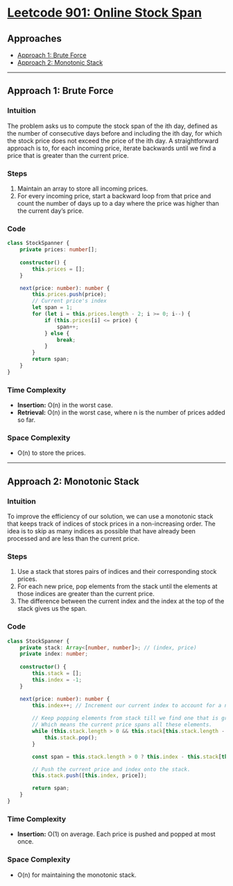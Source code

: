 # [Leetcode 901: Online Stock Span](https://leetcode.com/problems/online-stock-span/)

## Approaches
- [Approach 1: Brute Force](#approach-1-brute-force)
- [Approach 2: Monotonic Stack](#approach-2-monotonic-stack)

---

## Approach 1: Brute Force

### Intuition
The problem asks us to compute the stock span of the ith day, defined as the number of consecutive days before and including the ith day, for which the stock price does not exceed the price of the ith day. A straightforward approach is to, for each incoming price, iterate backwards until we find a price that is greater than the current price.

### Steps
1. Maintain an array to store all incoming prices.
2. For every incoming price, start a backward loop from that price and count the number of days up to a day where the price was higher than the current day’s price.

### Code
```typescript
class StockSpanner {
    private prices: number[];
    
    constructor() {
        this.prices = [];
    }

    next(price: number): number {
        this.prices.push(price);
        // Current price's index
        let span = 1;
        for (let i = this.prices.length - 2; i >= 0; i--) {
            if (this.prices[i] <= price) {
                span++;
            } else {
                break;
            }
        }
        return span;
    }
}
```

### Time Complexity
- **Insertion:** O(n) in the worst case.
- **Retrieval:** O(n) in the worst case, where n is the number of prices added so far.
  
### Space Complexity
- O(n) to store the prices.

---

## Approach 2: Monotonic Stack

### Intuition
To improve the efficiency of our solution, we can use a monotonic stack that keeps track of indices of stock prices in a non-increasing order. The idea is to skip as many indices as possible that have already been processed and are less than the current price.

### Steps
1. Use a stack that stores pairs of indices and their corresponding stock prices.
2. For each new price, pop elements from the stack until the elements at those indices are greater than the current price.
3. The difference between the current index and the index at the top of the stack gives us the span.

### Code
```typescript
class StockSpanner {
    private stack: Array<[number, number]>; // (index, price)
    private index: number;
    
    constructor() {
        this.stack = [];
        this.index = -1;
    }

    next(price: number): number {
        this.index++; // Increment our current index to account for a new day.
        
        // Keep popping elements from stack till we find one that is greater.
        // Which means the current price spans all these elements.
        while (this.stack.length > 0 && this.stack[this.stack.length - 1][1] <= price) {
            this.stack.pop();
        }

        const span = this.stack.length > 0 ? this.index - this.stack[this.stack.length - 1][0] : this.index + 1;

        // Push the current price and index onto the stack.
        this.stack.push([this.index, price]);

        return span;
    }
}
```

### Time Complexity
- **Insertion:** O(1) on average. Each price is pushed and popped at most once.

### Space Complexity
- O(n) for maintaining the monotonic stack.

